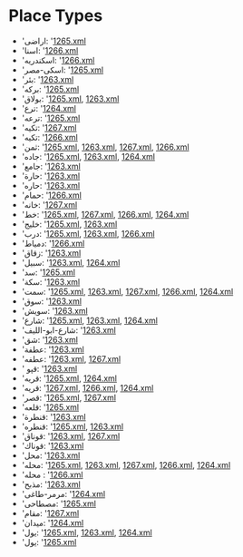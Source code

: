 # Place Types
 * 'اراضى: '‎[1265.xml](https://project-cairo-urban-news.github.io/CairoUrbanNews/?name=ottoman/1265.xml&text=%D8%A7%D8%B1%D8%A7%D8%B6%D9%89)
 * 'اسنا: '‎[1266.xml](https://project-cairo-urban-news.github.io/CairoUrbanNews/?name=ottoman/1266.xml&text=%D8%A7%D8%B3%D9%86%D8%A7)
 * 'اسکندریه: '‎[1266.xml](https://project-cairo-urban-news.github.io/CairoUrbanNews/?name=ottoman/1266.xml&text=%D8%A7%D8%B3%DA%A9%D9%86%D8%AF%D8%B1%DB%8C%D9%87)
 * 'اسکی-مصر: '‎[1265.xml](https://project-cairo-urban-news.github.io/CairoUrbanNews/?name=ottoman/1265.xml&text=%D8%A7%D8%B3%DA%A9%DB%8C%20%D9%85%D8%B5%D8%B1)
 * 'بئر: '‎[1263.xml](https://project-cairo-urban-news.github.io/CairoUrbanNews/?name=ottoman/1263.xml&text=%D8%A8%D8%A6%D8%B1)
 * 'بركه: '‎[1265.xml](https://project-cairo-urban-news.github.io/CairoUrbanNews/?name=ottoman/1265.xml&text=%D8%A8%D8%B1%D9%83%D9%87)
 * 'بولاق: '‎[1265.xml](https://project-cairo-urban-news.github.io/CairoUrbanNews/?name=ottoman/1265.xml&text=%D8%A8%D9%88%D9%84%D8%A7%D9%82), [1263.xml](https://project-cairo-urban-news.github.io/CairoUrbanNews/?name=ottoman/1263.xml&text=%D8%A8%D9%88%D9%84%D8%A7%D9%82)
 * 'ترع: '‎[1264.xml](https://project-cairo-urban-news.github.io/CairoUrbanNews/?name=ottoman/1264.xml&text=%D8%AA%D8%B1%D8%B9)
 * 'ترعه: '‎[1265.xml](https://project-cairo-urban-news.github.io/CairoUrbanNews/?name=ottoman/1265.xml&text=%D8%AA%D8%B1%D8%B9%D9%87)
 * 'تكيه: '‎[1267.xml](https://project-cairo-urban-news.github.io/CairoUrbanNews/?name=ottoman/1267.xml&text=%D8%AA%D9%83%D9%8A%D9%87)
 * 'تکیه: '‎[1266.xml](https://project-cairo-urban-news.github.io/CairoUrbanNews/?name=ottoman/1266.xml&text=%D8%AA%DA%A9%DB%8C%D9%87)
 * 'ثمن: '‎[1265.xml](https://project-cairo-urban-news.github.io/CairoUrbanNews/?name=ottoman/1265.xml&text=%D8%AB%D9%85%D9%86), [1263.xml](https://project-cairo-urban-news.github.io/CairoUrbanNews/?name=ottoman/1263.xml&text=%D8%AB%D9%85%D9%86), [1267.xml](https://project-cairo-urban-news.github.io/CairoUrbanNews/?name=ottoman/1267.xml&text=%D8%AB%D9%85%D9%86), [1266.xml](https://project-cairo-urban-news.github.io/CairoUrbanNews/?name=ottoman/1266.xml&text=%D8%AB%D9%85%D9%86)
 * 'جاده: '‎[1265.xml](https://project-cairo-urban-news.github.io/CairoUrbanNews/?name=ottoman/1265.xml&text=%D8%AC%D8%A7%D8%AF%D9%87), [1263.xml](https://project-cairo-urban-news.github.io/CairoUrbanNews/?name=ottoman/1263.xml&text=%D8%AC%D8%A7%D8%AF%D9%87), [1264.xml](https://project-cairo-urban-news.github.io/CairoUrbanNews/?name=ottoman/1264.xml&text=%D8%AC%D8%A7%D8%AF%D9%87)
 * 'جامع: '‎[1263.xml](https://project-cairo-urban-news.github.io/CairoUrbanNews/?name=ottoman/1263.xml&text=%D8%AC%D8%A7%D9%85%D8%B9)
 * 'حارة: '‎[1263.xml](https://project-cairo-urban-news.github.io/CairoUrbanNews/?name=ottoman/1263.xml&text=%D8%AD%D8%A7%D8%B1%D8%A9)
 * 'حاره: '‎[1263.xml](https://project-cairo-urban-news.github.io/CairoUrbanNews/?name=ottoman/1263.xml&text=%D8%AD%D8%A7%D8%B1%D9%87)
 * 'حمام: '‎[1266.xml](https://project-cairo-urban-news.github.io/CairoUrbanNews/?name=ottoman/1266.xml&text=%D8%AD%D9%85%D8%A7%D9%85)
 * 'خانه: '‎[1267.xml](https://project-cairo-urban-news.github.io/CairoUrbanNews/?name=ottoman/1267.xml&text=%D8%AE%D8%A7%D9%86%D9%87)
 * 'خط: '‎[1265.xml](https://project-cairo-urban-news.github.io/CairoUrbanNews/?name=ottoman/1265.xml&text=%D8%AE%D8%B7), [1267.xml](https://project-cairo-urban-news.github.io/CairoUrbanNews/?name=ottoman/1267.xml&text=%D8%AE%D8%B7), [1266.xml](https://project-cairo-urban-news.github.io/CairoUrbanNews/?name=ottoman/1266.xml&text=%D8%AE%D8%B7), [1264.xml](https://project-cairo-urban-news.github.io/CairoUrbanNews/?name=ottoman/1264.xml&text=%D8%AE%D8%B7)
 * 'خليج: '‎[1265.xml](https://project-cairo-urban-news.github.io/CairoUrbanNews/?name=ottoman/1265.xml&text=%D8%AE%D9%84%D9%8A%D8%AC), [1263.xml](https://project-cairo-urban-news.github.io/CairoUrbanNews/?name=ottoman/1263.xml&text=%D8%AE%D9%84%D9%8A%D8%AC)
 * 'درب: '‎[1265.xml](https://project-cairo-urban-news.github.io/CairoUrbanNews/?name=ottoman/1265.xml&text=%D8%AF%D8%B1%D8%A8), [1263.xml](https://project-cairo-urban-news.github.io/CairoUrbanNews/?name=ottoman/1263.xml&text=%D8%AF%D8%B1%D8%A8), [1266.xml](https://project-cairo-urban-news.github.io/CairoUrbanNews/?name=ottoman/1266.xml&text=%D8%AF%D8%B1%D8%A8)
 * 'دمیاط: '‎[1266.xml](https://project-cairo-urban-news.github.io/CairoUrbanNews/?name=ottoman/1266.xml&text=%D8%AF%D9%85%DB%8C%D8%A7%D8%B7)
 * 'زقاق: '‎[1263.xml](https://project-cairo-urban-news.github.io/CairoUrbanNews/?name=ottoman/1263.xml&text=%D8%B2%D9%82%D8%A7%D9%82)
 * 'سبیل: '‎[1263.xml](https://project-cairo-urban-news.github.io/CairoUrbanNews/?name=ottoman/1263.xml&text=%D8%B3%D8%A8%DB%8C%D9%84), [1264.xml](https://project-cairo-urban-news.github.io/CairoUrbanNews/?name=ottoman/1264.xml&text=%D8%B3%D8%A8%DB%8C%D9%84)
 * 'سد: '‎[1265.xml](https://project-cairo-urban-news.github.io/CairoUrbanNews/?name=ottoman/1265.xml&text=%D8%B3%D8%AF)
 * 'سكة: '‎[1263.xml](https://project-cairo-urban-news.github.io/CairoUrbanNews/?name=ottoman/1263.xml&text=%D8%B3%D9%83%D8%A9)
 * 'سمت: '‎[1265.xml](https://project-cairo-urban-news.github.io/CairoUrbanNews/?name=ottoman/1265.xml&text=%D8%B3%D9%85%D8%AA), [1263.xml](https://project-cairo-urban-news.github.io/CairoUrbanNews/?name=ottoman/1263.xml&text=%D8%B3%D9%85%D8%AA), [1267.xml](https://project-cairo-urban-news.github.io/CairoUrbanNews/?name=ottoman/1267.xml&text=%D8%B3%D9%85%D8%AA), [1266.xml](https://project-cairo-urban-news.github.io/CairoUrbanNews/?name=ottoman/1266.xml&text=%D8%B3%D9%85%D8%AA), [1264.xml](https://project-cairo-urban-news.github.io/CairoUrbanNews/?name=ottoman/1264.xml&text=%D8%B3%D9%85%D8%AA)
 * 'سوق: '‎[1263.xml](https://project-cairo-urban-news.github.io/CairoUrbanNews/?name=ottoman/1263.xml&text=%D8%B3%D9%88%D9%82)
 * 'سويش: '‎[1263.xml](https://project-cairo-urban-news.github.io/CairoUrbanNews/?name=ottoman/1263.xml&text=%D8%B3%D9%88%D9%8A%D8%B4)
 * 'شارع: '‎[1265.xml](https://project-cairo-urban-news.github.io/CairoUrbanNews/?name=ottoman/1265.xml&text=%D8%B4%D8%A7%D8%B1%D8%B9), [1263.xml](https://project-cairo-urban-news.github.io/CairoUrbanNews/?name=ottoman/1263.xml&text=%D8%B4%D8%A7%D8%B1%D8%B9), [1264.xml](https://project-cairo-urban-news.github.io/CairoUrbanNews/?name=ottoman/1264.xml&text=%D8%B4%D8%A7%D8%B1%D8%B9)
 * 'شارع-ابو-الليف: '‎[1263.xml](https://project-cairo-urban-news.github.io/CairoUrbanNews/?name=ottoman/1263.xml&text=%D8%B4%D8%A7%D8%B1%D8%B9%20%D8%A7%D8%A8%D9%88%20%D8%A7%D9%84%D9%84%D9%8A%D9%81)
 * 'شق: '‎[1263.xml](https://project-cairo-urban-news.github.io/CairoUrbanNews/?name=ottoman/1263.xml&text=%D8%B4%D9%82)
 * 'عطفة: '‎[1263.xml](https://project-cairo-urban-news.github.io/CairoUrbanNews/?name=ottoman/1263.xml&text=%D8%B9%D8%B7%D9%81%D8%A9)
 * 'عطفه: '‎[1263.xml](https://project-cairo-urban-news.github.io/CairoUrbanNews/?name=ottoman/1263.xml&text=%D8%B9%D8%B7%D9%81%D9%87), [1267.xml](https://project-cairo-urban-news.github.io/CairoUrbanNews/?name=ottoman/1267.xml&text=%D8%B9%D8%B7%D9%81%D9%87)
 * ' قپو: '‎[1263.xml](https://project-cairo-urban-news.github.io/CairoUrbanNews/?name=ottoman/1263.xml&text=%20%D9%82%D9%BE%D9%88)
 * 'قريه: '‎[1265.xml](https://project-cairo-urban-news.github.io/CairoUrbanNews/?name=ottoman/1265.xml&text=%D9%82%D8%B1%D9%8A%D9%87), [1264.xml](https://project-cairo-urban-news.github.io/CairoUrbanNews/?name=ottoman/1264.xml&text=%D9%82%D8%B1%D9%8A%D9%87)
 * 'قریه: '‎[1267.xml](https://project-cairo-urban-news.github.io/CairoUrbanNews/?name=ottoman/1267.xml&text=%D9%82%D8%B1%DB%8C%D9%87), [1266.xml](https://project-cairo-urban-news.github.io/CairoUrbanNews/?name=ottoman/1266.xml&text=%D9%82%D8%B1%DB%8C%D9%87), [1264.xml](https://project-cairo-urban-news.github.io/CairoUrbanNews/?name=ottoman/1264.xml&text=%D9%82%D8%B1%DB%8C%D9%87)
 * 'قصر: '‎[1265.xml](https://project-cairo-urban-news.github.io/CairoUrbanNews/?name=ottoman/1265.xml&text=%D9%82%D8%B5%D8%B1), [1267.xml](https://project-cairo-urban-news.github.io/CairoUrbanNews/?name=ottoman/1267.xml&text=%D9%82%D8%B5%D8%B1)
 * 'قلعه: '‎[1265.xml](https://project-cairo-urban-news.github.io/CairoUrbanNews/?name=ottoman/1265.xml&text=%D9%82%D9%84%D8%B9%D9%87)
 * 'قنطرة: '‎[1263.xml](https://project-cairo-urban-news.github.io/CairoUrbanNews/?name=ottoman/1263.xml&text=%D9%82%D9%86%D8%B7%D8%B1%D8%A9)
 * 'قنطره: '‎[1265.xml](https://project-cairo-urban-news.github.io/CairoUrbanNews/?name=ottoman/1265.xml&text=%D9%82%D9%86%D8%B7%D8%B1%D9%87), [1263.xml](https://project-cairo-urban-news.github.io/CairoUrbanNews/?name=ottoman/1263.xml&text=%D9%82%D9%86%D8%B7%D8%B1%D9%87)
 * 'قوناق: '‎[1263.xml](https://project-cairo-urban-news.github.io/CairoUrbanNews/?name=ottoman/1263.xml&text=%D9%82%D9%88%D9%86%D8%A7%D9%82), [1267.xml](https://project-cairo-urban-news.github.io/CairoUrbanNews/?name=ottoman/1267.xml&text=%D9%82%D9%88%D9%86%D8%A7%D9%82)
 * 'قوناك: '‎[1263.xml](https://project-cairo-urban-news.github.io/CairoUrbanNews/?name=ottoman/1263.xml&text=%D9%82%D9%88%D9%86%D8%A7%D9%83)
 * 'محل: '‎[1263.xml](https://project-cairo-urban-news.github.io/CairoUrbanNews/?name=ottoman/1263.xml&text=%D9%85%D8%AD%D9%84)
 * 'محله: '‎[1265.xml](https://project-cairo-urban-news.github.io/CairoUrbanNews/?name=ottoman/1265.xml&text=%D9%85%D8%AD%D9%84%D9%87), [1263.xml](https://project-cairo-urban-news.github.io/CairoUrbanNews/?name=ottoman/1263.xml&text=%D9%85%D8%AD%D9%84%D9%87), [1267.xml](https://project-cairo-urban-news.github.io/CairoUrbanNews/?name=ottoman/1267.xml&text=%D9%85%D8%AD%D9%84%D9%87), [1266.xml](https://project-cairo-urban-news.github.io/CairoUrbanNews/?name=ottoman/1266.xml&text=%D9%85%D8%AD%D9%84%D9%87), [1264.xml](https://project-cairo-urban-news.github.io/CairoUrbanNews/?name=ottoman/1264.xml&text=%D9%85%D8%AD%D9%84%D9%87)
 * 'محله : '‎[1266.xml](https://project-cairo-urban-news.github.io/CairoUrbanNews/?name=ottoman/1266.xml&text=%D9%85%D8%AD%D9%84%D9%87%20)
 * 'مذبح: '‎[1263.xml](https://project-cairo-urban-news.github.io/CairoUrbanNews/?name=ottoman/1263.xml&text=%D9%85%D8%B0%D8%A8%D8%AD)
 * 'مرمر-طاغى: '‎[1264.xml](https://project-cairo-urban-news.github.io/CairoUrbanNews/?name=ottoman/1264.xml&text=%D9%85%D8%B1%D9%85%D8%B1%20%D8%B7%D8%A7%D8%BA%D9%89)
 * 'مصطاحی: '‎[1265.xml](https://project-cairo-urban-news.github.io/CairoUrbanNews/?name=ottoman/1265.xml&text=%D9%85%D8%B5%D8%B7%D8%A7%D8%AD%DB%8C)
 * 'مقام: '‎[1267.xml](https://project-cairo-urban-news.github.io/CairoUrbanNews/?name=ottoman/1267.xml&text=%D9%85%D9%82%D8%A7%D9%85)
 * 'میدان: '‎[1264.xml](https://project-cairo-urban-news.github.io/CairoUrbanNews/?name=ottoman/1264.xml&text=%D9%85%DB%8C%D8%AF%D8%A7%D9%86)
 * 'يول: '‎[1265.xml](https://project-cairo-urban-news.github.io/CairoUrbanNews/?name=ottoman/1265.xml&text=%D9%8A%D9%88%D9%84), [1263.xml](https://project-cairo-urban-news.github.io/CairoUrbanNews/?name=ottoman/1263.xml&text=%D9%8A%D9%88%D9%84), [1264.xml](https://project-cairo-urban-news.github.io/CairoUrbanNews/?name=ottoman/1264.xml&text=%D9%8A%D9%88%D9%84)
 * 'یول: '‎[1265.xml](https://project-cairo-urban-news.github.io/CairoUrbanNews/?name=ottoman/1265.xml&text=%DB%8C%D9%88%D9%84)
